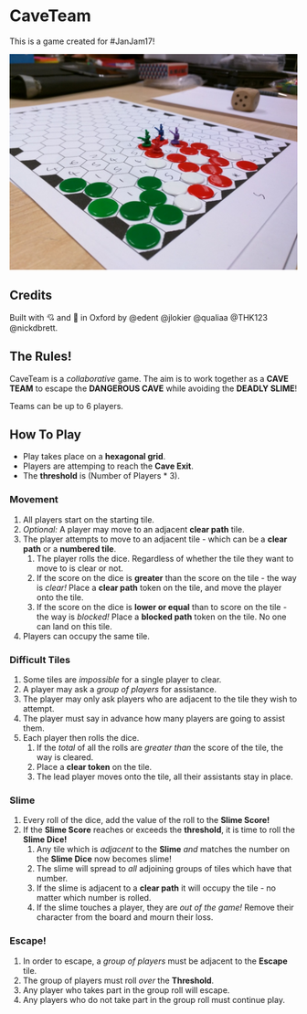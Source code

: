 # CaveTeam
This is a game created for #JanJam17!

![Boardgame in progress](https://github.com/OxfordHackspace/CaveTeam/raw/master/img/Board%20Game%20In%20Progress.jpg)

## Credits

Built with 💘 and 🍕 in Oxford by @edent @jlokier @qualiaa @THK123 @nickdbrett.

## The Rules!

CaveTeam is a *collaborative* game. The aim is to work together as a **CAVE TEAM** to escape the **DANGEROUS CAVE** while avoiding the **DEADLY SLIME**!

Teams can be up to 6 players.

## How To Play

* Play takes place on a **hexagonal grid**.
* Players are attemping to reach the **Cave Exit**.
* The **threshold** is (Number of Players * 3).

### Movement

1. All players start on the starting tile.
1. *Optional:* A player may move to an adjacent **clear path** tile.
1. The player attempts to move to an adjacent tile - which can be a **clear path** or a **numbered tile**.
   1. The player rolls the dice. Regardless of whether the tile they want to move to is clear or not.
   1. If the score on the dice is **greater** than the score on the tile - the way is *clear!* Place a **clear path** token on the tile, and move the player onto the tile.
   1. If the score on the dice is **lower or equal** than to score on the tile - the way is *blocked!* Place a **blocked path** token on the tile. No one can land on this tile.
1. Players can occupy the same tile.

### Difficult Tiles

1. Some tiles are *impossible* for a single player to clear.
1. A player may ask a *group of players* for assistance.
1. The player may only ask players who are adjacent to the tile they wish to attempt.
1. The player must say in advance how many players are going to assist them.
1. Each player then rolls the dice.  
    1. If the *total* of all the rolls are *greater than* the score of the tile, the way is cleared.
    1. Place a **clear token** on the tile.
    1. The lead player moves onto the tile, all their assistants stay in place.

### Slime

1. Every roll of the dice, add the value of the roll to the **Slime Score!**
1. If the **Slime Score** reaches or exceeds the **threshold**, it is time to roll the **Slime Dice!**
   1. Any tile which is *adjacent* to the **Slime** *and* matches the number on the **Slime Dice** now becomes slime!
   1. The slime will spread to *all* adjoining groups of tiles which have that number.
   1. If the slime is adjacent to a **clear path** it will occupy the tile - no matter which number is rolled.
   1. If the slime touches a player, they are *out of the game!* Remove their character from the board and mourn their loss.

### Escape!

1. In order to escape, a *group of players* must be adjacent to the **Escape** tile.
1. The group of players must roll *over* the **Threshold**.
1. Any player who takes part in the group roll will escape.
1. Any players who do not take part in the group roll must continue play.

